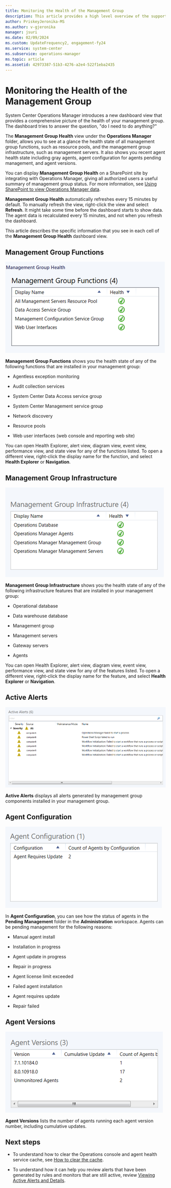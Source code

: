 ```yaml
---
title: Monitoring the Health of the Management Group
description: This article provides a high level overview of the supported monitoring scenarios with System Center Operations Manager. Operations Manager introduces a new dashboard view that provides a comprehensive picture of the health of your management group.
author: PriskeyJeronika-MS
ms.author: v-gjeronika
manager: jsuri
ms.date: 02/09/2024
ms.custom: UpdateFrequency2, engagement-fy24
ms.service: system-center
ms.subservice: operations-manager
ms.topic: article
ms.assetid: 42973387-51b3-4276-a2e4-522f1eba2435
---
```


# Monitoring the Health of the Management Group



System Center Operations Manager introduces a new dashboard view that provides a comprehensive picture of the health of your management group. The dashboard tries to answer the question, "do I need to do anything?"  

The **Management Group Health** view under the **Operations Manager** folder, allows you to see at a glance the health state of all management group functions, such as resource pools, and the management group infrastructure, such as management servers. It also shows you recent agent health state including gray agents, agent configuration for agents pending management, and agent versions.  

You can display **Management Group Health** on a SharePoint site by integrating with Operations Manager, giving all authorized users a useful summary of management group status. For more information, see [Using SharePoint to view Operations Manager data](manage-console-sharepoint-integration.md).  

**Management Group Health** automatically refreshes every 15 minutes by default. To manually refresh the view, right-click the view and select **Refresh**. It might take some time before the dashboard starts to show data. The agent data is recalculated every 15 minutes, and not when you refresh the dashboard.  

This article describes the specific information that you see in each cell of the **Management Group Health** dashboard view.  

## Management Group Functions  
![Screenshot showing Health of management group functions.](./media/manage-monitor-health-mg/om2016-mgh-dashboard-grid1.png)  

**Management Group Functions** shows you the health state of any of the following functions that are installed in your management group:  

-   Agentless exception monitoring  

-   Audit collection services  

-   System Center Data Access service group  

-   System Center Management service group  

-   Network discovery  

-   Resource pools  

-   Web user interfaces (web console and reporting web site)  

You can open Health Explorer, alert view, diagram view, event view, performance view, and state view for any of the functions listed. To open a different view, right-click the display name for the function, and select **Health Explorer** or **Navigation**.  

## Management Group Infrastructure  
![Screenshot showing Health of management group infrastructure.](./media/manage-monitor-health-mg/om2016-mgh-dashboard-grid2.png)  

**Management Group Infrastructure** shows you the health state of any of the following infrastructure features that are installed in your management group:  

-   Operational database  

-   Data warehouse database  

-   Management group  

-   Management servers  

-   Gateway servers  

-   Agents  

You can open Health Explorer, alert view, diagram view, event view, performance view, and state view for any of the features listed. To open a different view, right-click the display name for the feature, and select **Health Explorer** or **Navigation**.  

## Active Alerts  
![Screenshot showing Alerts generated by management group components.](./media/manage-monitor-health-mg/om2016-mgh-dashboard-grid3.png)  

**Active Alerts** displays all alerts generated by management group components installed in your management group.

## Agent Configuration  
![Screenshot showing Agents pending approval or installation failed.](./media/manage-monitor-health-mg/om2016-mgh-dashboard-grid4.png)  

In **Agent Configuration**, you can see how the status of agents in the **Pending Management** folder in the **Administration** workspace. Agents can be pending management for the following reasons:  

-   Manual agent install  

-   Installation in progress  

-   Agent update in progress  

-   Repair in progress  

-   Agent license limit exceeded  

-   Failed agent installation  

-   Agent requires update  

-   Repair failed  

## Agent Versions  
![Screenshot showing Version number installed on agents.](./media/manage-monitor-health-mg/om2016-mgh-dashboard-grid5.png)  

**Agent Versions** lists the number of agents running each agent version number, including cumulative updates.  

## Next steps

- To understand how to clear the Operations console and agent health service cache, see [How to clear the cache](manage-clear-healthservice-cache.md).

- To understand how it can help you review alerts that have been generated by rules and monitors that are still active, review [Viewing Active Alerts and Details](manage-alert-view-alerts-details.md).
